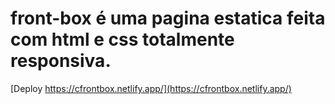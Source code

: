 # front-box é uma pagina estatica feita com html e css totalmente responsiva.
[Deploy https://cfrontbox.netlify.app/](https://cfrontbox.netlify.app/)
